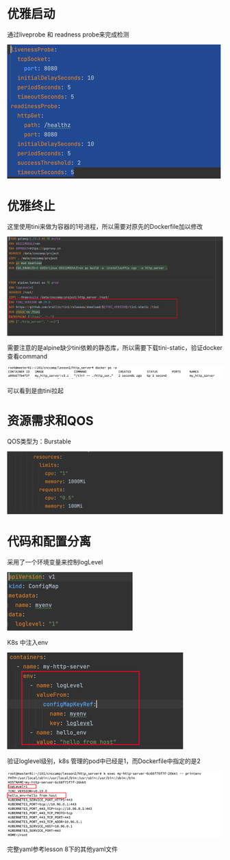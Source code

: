 # 优雅启动

通过liveprobe 和 readness probe来完成检测

![img.png](screenshots-homework1/img.png)

# 优雅终止

这里使用tini来做为容器的1号进程，所以需要对原先的Dockerfile加以修改

![img_1.png](screenshots-homework1/img_1.png)

需要注意的是alpine缺少tini依赖的静态库，所以需要下载tini-static，验证docker 查看command

![img_2.png](screenshots-homework1/img_2.png)

可以看到是由tini拉起

# 资源需求和QOS

QOS类型为：Burstable

![img_3.png](screenshots-homework1/img_3.png)

# 代码和配置分离

采用了一个环境变量来控制logLevel 

![img_4.png](screenshots-homework1/img_4.png)

K8s 中注入env

![img_6.png](screenshots-homework1/img_6.png)

验证loglevel级别，k8s 管理的pod中已经是1，而Dockerfile中指定的是2

![img_5.png](screenshots-homework1/img_5.png)

完整yaml参考lesson 8下的其他yaml文件